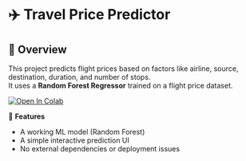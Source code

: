 # ✈️ Travel Price Predictor

## 📌 Overview
This project predicts flight prices based on factors like airline, source, destination, duration, and number of stops.  
It uses a **Random Forest Regressor** trained on a flight price dataset.

[![Open In Colab](https://colab.research.google.com/assets/colab-badge.svg)](https://colab.research.google.com/github/iamkavikori/travel-price-predictor/blob/main/Travel_Price_Predictor_Colab.ipynb)

🚀 **Features**
- A working ML model (Random Forest)
- A simple interactive prediction UI
- No external dependencies or deployment issues
